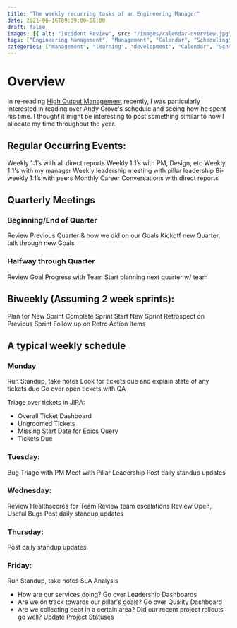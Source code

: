 ```yaml
---
title: "The weekly recurring tasks of an Engineering Manager"
date: 2021-06-16T09:39:00-08:00
draft: false
images: [{ alt: "Incident Review", src: "/images/calendar-overview.jpg" }]
tags: ["Engineering Management", "Management", "Calendar", "Scheduling"]
categories: ["management", "learning", "development", "Calendar", "Scheduling"]
---
```


# Overview

In re-reading [High Output Management](https://amzn.to/3Dw1oUF) recently, I was particularly interested in reading over Andy Grove's schedule and seeing how he spent his time. I thought it might be interesting to post something similar to how I allocate my time throughout the year.

## Regular Occurring Events:
Weekly 1:1’s with all direct reports
Weekly 1:1’s with PM, Design, etc
Weekly 1:1's with my manager
Weekly leadership meeting with pillar leadership
Bi-weekly 1:1’s with peers
Monthly Career Conversations with direct reports

## Quarterly Meetings
### Beginning/End of Quarter
Review Previous Quarter & how we did on our Goals
Kickoff new Quarter, talk through new Goals

### Halfway through Quarter
Review Goal Progress with Team
Start planning next quarter w/ team

## Biweekly (Assuming 2 week sprints):
Plan for New Sprint
Complete Sprint
Start New Sprint
Retrospect on Previous Sprint
Follow up on Retro Action Items

## A typical weekly schedule
### Monday
Run Standup, take notes
Look for tickets due and explain state of any tickets due
Go over open tickets with QA

Triage over tickets in JIRA:
* Overall Ticket Dashboard
* Ungroomed Tickets
* Missing Start Date for Epics Query
* Tickets Due

### Tuesday:
Bug Triage with PM
Meet with Pillar Leadership
Post daily standup updates

### Wednesday:
Review Healthscores for Team
Review team escalations
Review Open, Useful Bugs
Post daily standup updates

### Thursday:
Post daily standup updates

### Friday:
Run Standup, take notes
SLA Analysis
* How are our services doing?
Go over Leadership Dashboards
* Are we on track towards our pillar's goals?
Go over Quality Dashboard
* Are we collecting debt in a certain area? Did our recent project rollouts go well?
Update Project Statuses
